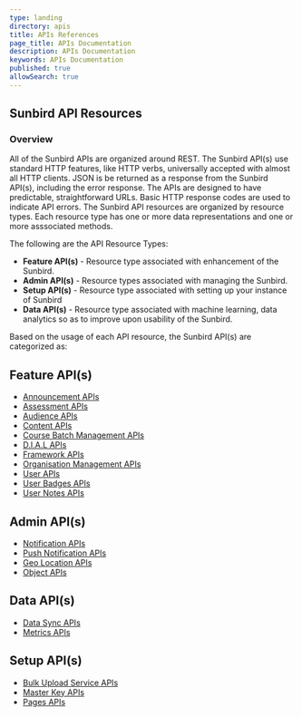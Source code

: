 ```yaml
---
type: landing
directory: apis
title: APIs References
page_title: APIs Documentation
description: APIs Documentation
keywords: APIs Documentation
published: true
allowSearch: true
---
```


## Sunbird API Resources

### Overview

All of the Sunbird APIs are organized around REST. The Sunbird API(s) use standard HTTP features, like HTTP verbs, universally accepted with almost all HTTP clients. JSON is be returned as a response from the Sunbird API(s), including the error response. The APIs are designed to have predictable, straightforward URLs. Basic HTTP response codes are used to indicate API errors. The Sunbird API resources are organized by resource types. Each resource type has one or more data representations and one or more asssociated methods.

The following are the API Resource Types:

- **Feature API(s)** - Resource type associated with enhancement of the Sunbird.
- **Admin API(s)** - Resource types associated with managing the Sunbird.
- **Setup API(s)** - Resource type associated with setting up your instance of Sunbird
- **Data API(s)** - Resource type associated with machine learning, data analytics so as to improve upon usability of the Sunbird.


Based on the usage of each API resource, the Sunbird API(s) are categorized as:

<div class="row row-eq-height">
    <div class="col-sm-4">
        <h2>Feature API(s)</h2>
        <ul>
            <li><a href="apis/announcements/">Announcement APIs</a></li>
            <li><a href="apis/assessmentapi/">Assessment APIs</a></li>
            <li><a href="apis/audienceapi/">Audience APIs</a></li>
            <li><a href="apis/content/">Content APIs</a></li>
            <li><a href="apis/coursebatchmanapi/">Course Batch Management APIs</a></li>
            <li><a href="apis/dialapi/">D.I.A.L APIs</a></li>
            <li><a href="apis/framework/">Framework APIs</a></li>
            <li><a href="apis/orgapi/">Organisation Management APIs</a></li>
            <li><a href="apis/userapi/">User APIs</a></li>
            <li><a href="apis/badgesapi/">User Badges APIs</a></li>
            <li><a href="apis/noteapi/">User Notes APIs</a></li>          
        </ul>
    </div>
    <div class="col-sm-4">
        <h2>Admin API(s)</h2>
        <ul>
            <li><a href="apis/notificationapi/">Notification APIs</a></li>
            <li><a href="apis/firebasecloudmessagingapi/">Push Notification APIs</a></li>
            <li><a href="apis/geolocationapi/">Geo Location APIs</a></li>
            <li><a href="apis/objectapi/">Object APIs</a></li>      
        </ul>
    </div>
    <div class="col-sm-4">
        <h2>Data API(s)</h2>
        <ul>
            <li><a href="apis/datasyncapi/">Data Sync APIs</a></li>
            <li><a href="apis/metricsapi/">Metrics APIs</a></li> 
        </ul>
    </div>
    <div class="col-sm-4">
        <h2>Setup API(s)</h2>
        <ul>
            <li><a href="apis/bulkupload/">Bulk Upload Service APIs</a></li>
            <li><a href="apis/masterkeyapi/">Master Key APIs</a></li>
            <li><a href="apis/pagesapi/">Pages APIs</a></li>     
        </ul>
    </div>
</div>
